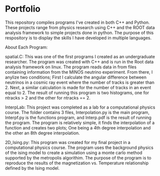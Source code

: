 # Portfolio
This repository compiles programs I've created in both C++ and Python. These projects range from physics research using C++ and the ROOT data analysis framework to simple projects done in python. The purpose of this respository is to display the skills I have developed in multiple languages. 

About Each Program: 

  spatial.C:
  This was one of the first programs I created as an undergraduate researcher. The program was created with C++ and is run in the Root data analysis framework on     linux. The program reads data in from files containing information from the MINOS neutrino experiment. From there, I anylize two conditions; First I calculate the 
  angular difference between neutrinos in a cosmic ray event where the number of tracks is greater than 2. Next, a similar calculation is made for the number of       tracks in an event equal to 2. The result of running this program is two histograms, one for ntracks > 2 and the other for ntracks == 2. 
  
  InterpLab:
  This project was completed as a lab for a computational physics course. The folder contains 3 files, Interpolation.py is the main program, Interpf.py is the         functions program, and Interp.pdf is the result of running the program. 
  The program is relatively simple, it finds the interpolation of a function and creates two   plots; One being a 4th degree interpolation and the other an 8th         degree interpolation.
  
  2D_Ising.py:
  This program was created for my final project in a computational physics course. The program uses the background physics of the ising model to create a simulation   using a monte carlo method supported by the metropolis algorithim. The purpose of the program is to reproduce the results of the magnetization vs. Temperature       relationship defined by the Ising model. 
  
  
  


